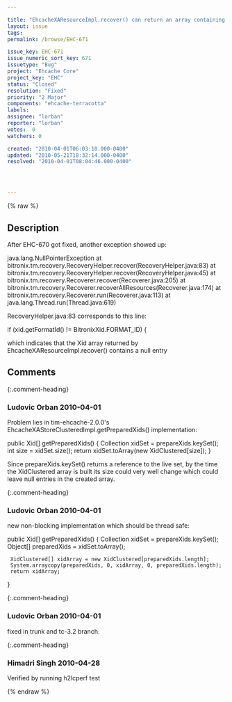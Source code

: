 ```yaml
---

title: "EhcacheXAResourceImpl.recover() can return an array containing null XIDs"
layout: issue
tags: 
permalink: /browse/EHC-671

issue_key: EHC-671
issue_numeric_sort_key: 671
issuetype: "Bug"
project: "Ehcache Core"
project_key: "EHC"
status: "Closed"
resolution: "Fixed"
priority: "2 Major"
components: "ehcache-terracotta"
labels: 
assignee: "lorban"
reporter: "lorban"
votes:  0
watchers: 0

created: "2010-04-01T06:03:10.000-0400"
updated: "2010-05-21T18:32:14.000-0400"
resolved: "2010-04-01T08:04:46.000-0400"




---
```


{% raw %}

## Description

<div markdown="1" class="description">

After EHC-670 got fixed, another exception showed up:

java.lang.NullPointerException
   at bitronix.tm.recovery.RecoveryHelper.recover(RecoveryHelper.java:83)
   at bitronix.tm.recovery.RecoveryHelper.recover(RecoveryHelper.java:45)
   at bitronix.tm.recovery.Recoverer.recover(Recoverer.java:205)
   at bitronix.tm.recovery.Recoverer.recoverAllResources(Recoverer.java:174)
   at bitronix.tm.recovery.Recoverer.run(Recoverer.java:113)
   at java.lang.Thread.run(Thread.java:619)


RecoveryHelper.java:83 corresponds to this line:

if (xid.getFormatId() != BitronixXid.FORMAT\_ID) \{

which indicates that the Xid array returned by EhcacheXAResourceImpl.recover() contains a null entry


</div>

## Comments


{:.comment-heading}
### **Ludovic Orban** <span class="date">2010-04-01</span>

<div markdown="1" class="comment">

Problem lies in tim-ehcache-2.0.0's EhcacheXAStoreClusteredImpl.getPreparedXids() implementation:

  public Xid[] getPreparedXids() \{
    Collection<XidClustered> xidSet = prepareXids.keySet();
    int size = xidSet.size();
    return xidSet.toArray(new XidClustered[size]);
  \}

Since prepareXids.keySet() returns a reference to the live set, by the time the XidClustered array is built its size could very well change which could leave null entries in the created array.


</div>


{:.comment-heading}
### **Ludovic Orban** <span class="date">2010-04-01</span>

<div markdown="1" class="comment">

new non-blocking implementation which should be thread safe:

   public Xid[] getPreparedXids() \{
     Collection<XidClustered> xidSet = prepareXids.keySet();
     Object[] preparedXids = xidSet.toArray();

     XidClustered[] xidArray = new XidClustered[preparedXids.length];
     System.arraycopy(preparedXids, 0, xidArray, 0, preparedXids.length);
     return xidArray;
   \}


</div>


{:.comment-heading}
### **Ludovic Orban** <span class="date">2010-04-01</span>

<div markdown="1" class="comment">

fixed in trunk and tc-3.2 branch.

</div>


{:.comment-heading}
### **Himadri Singh** <span class="date">2010-04-28</span>

<div markdown="1" class="comment">

Verified by running h2lcperf test

</div>



{% endraw %}
